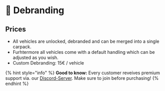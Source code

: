 # 🚗 Debranding

## Prices

* All vehicles are unlocked, debranded and can be merged into a single carpack.
* Furhtermore all vehicles come with a default handling which can be adjusted as you wish.
* Custom Debranding: 15€ / vehicle

{% hint style="info" %}
**Good to know:** Every customer reveives premium support via. our [Discord-Server](https://discord.gg/S8Xq7JwNgg). Make sure to join before purchasing!
{% endhint %}
